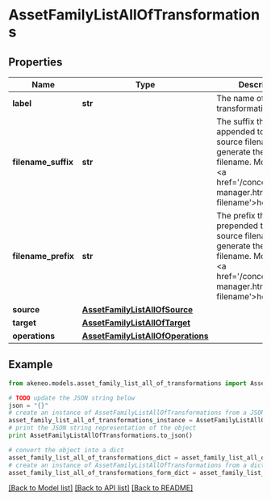 # AssetFamilyListAllOfTransformations


## Properties
Name | Type | Description | Notes
------------ | ------------- | ------------- | -------------
**label** | **str** | The name of the transformation | 
**filename_suffix** | **str** | The suffix that will be appended to the source filename to generate the target filename. More details &lt;a href&#x3D;&#39;/concepts/asset-manager.html#target-filename&#39;&gt;here&lt;/a&gt;. | [optional] 
**filename_prefix** | **str** | The prefix that will be prepended to the source filename to generate the target filename. More details &lt;a href&#x3D;&#39;/concepts/asset-manager.html#target-filename&#39;&gt;here&lt;/a&gt;. | [optional] 
**source** | [**AssetFamilyListAllOfSource**](AssetFamilyListAllOfSource.md) |  | 
**target** | [**AssetFamilyListAllOfTarget**](AssetFamilyListAllOfTarget.md) |  | 
**operations** | [**AssetFamilyListAllOfOperations**](AssetFamilyListAllOfOperations.md) |  | 

## Example

```python
from akeneo.models.asset_family_list_all_of_transformations import AssetFamilyListAllOfTransformations

# TODO update the JSON string below
json = "{}"
# create an instance of AssetFamilyListAllOfTransformations from a JSON string
asset_family_list_all_of_transformations_instance = AssetFamilyListAllOfTransformations.from_json(json)
# print the JSON string representation of the object
print AssetFamilyListAllOfTransformations.to_json()

# convert the object into a dict
asset_family_list_all_of_transformations_dict = asset_family_list_all_of_transformations_instance.to_dict()
# create an instance of AssetFamilyListAllOfTransformations from a dict
asset_family_list_all_of_transformations_form_dict = asset_family_list_all_of_transformations.from_dict(asset_family_list_all_of_transformations_dict)
```
[[Back to Model list]](../README.md#documentation-for-models) [[Back to API list]](../README.md#documentation-for-api-endpoints) [[Back to README]](../README.md)


